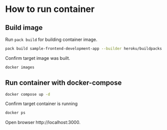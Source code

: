 # How to run container

## Build image

Run `pack build` for building container image.

```bash
pack build sample-frontend-development-app --builder heroku/buildpacks:20 --descriptor project.development.toml
```

Confirm target image was built.

```bash
docker images
```

## Run container with docker-compose

```bash
docker compose up -d
```

Confirm target container is running

```bash
docker ps
```

Open browser http://localhost:3000.
